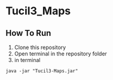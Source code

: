 # Tucil3_Maps
## How To Run
1. Clone this repository
2. Open terminal in the repository folder
3. in terminal 
```
java -jar "Tucil3-Maps.jar"
```

